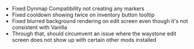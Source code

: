 - Fixed Dynmap Compatibility not creating any markers
- Fixed cooldown showing twice on inventory button tooltip
- Fixed blurred background rendering on edit screen even though it's not consistent with Vanilla
- Through that, should circumvent an issue where the waystone edit screen does not show up with certain other mods installed